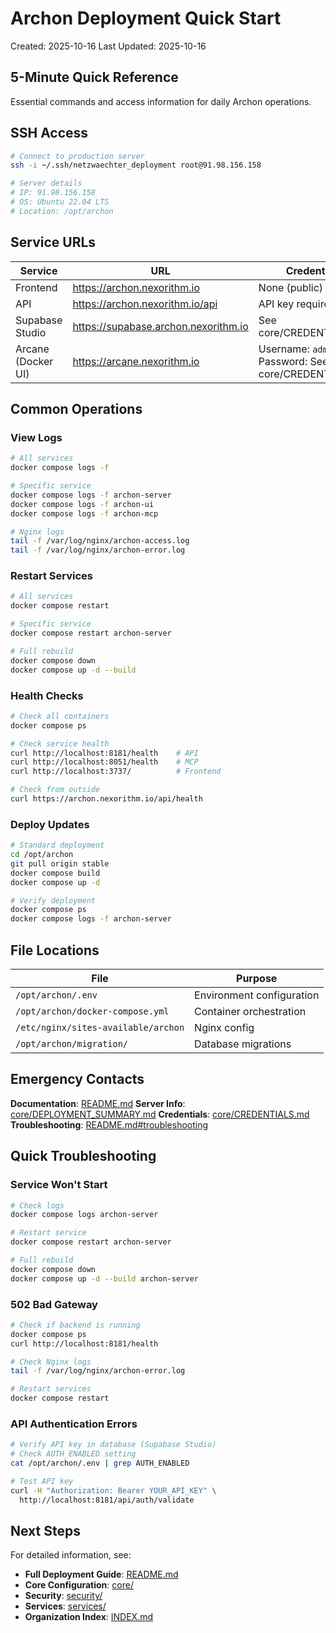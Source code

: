 # Archon Deployment Quick Start

Created: 2025-10-16
Last Updated: 2025-10-16

## 5-Minute Quick Reference

Essential commands and access information for daily Archon operations.

## SSH Access

```bash
# Connect to production server
ssh -i ~/.ssh/netzwaechter_deployment root@91.98.156.158

# Server details
# IP: 91.98.156.158
# OS: Ubuntu 22.04 LTS
# Location: /opt/archon
```

## Service URLs

| Service | URL | Credentials |
|---------|-----|-------------|
| Frontend | https://archon.nexorithm.io | None (public) |
| API | https://archon.nexorithm.io/api | API key required |
| Supabase Studio | https://supabase.archon.nexorithm.io | See core/CREDENTIALS.md |
| Arcane (Docker UI) | https://arcane.nexorithm.io | Username: `admin`, Password: See core/CREDENTIALS.md |

## Common Operations

### View Logs
```bash
# All services
docker compose logs -f

# Specific service
docker compose logs -f archon-server
docker compose logs -f archon-ui
docker compose logs -f archon-mcp

# Nginx logs
tail -f /var/log/nginx/archon-access.log
tail -f /var/log/nginx/archon-error.log
```

### Restart Services
```bash
# All services
docker compose restart

# Specific service
docker compose restart archon-server

# Full rebuild
docker compose down
docker compose up -d --build
```

### Health Checks
```bash
# Check all containers
docker compose ps

# Check service health
curl http://localhost:8181/health    # API
curl http://localhost:8051/health    # MCP
curl http://localhost:3737/          # Frontend

# Check from outside
curl https://archon.nexorithm.io/api/health
```

### Deploy Updates
```bash
# Standard deployment
cd /opt/archon
git pull origin stable
docker compose build
docker compose up -d

# Verify deployment
docker compose ps
docker compose logs -f archon-server
```

## File Locations

| File | Purpose |
|------|---------|
| `/opt/archon/.env` | Environment configuration |
| `/opt/archon/docker-compose.yml` | Container orchestration |
| `/etc/nginx/sites-available/archon` | Nginx config |
| `/opt/archon/migration/` | Database migrations |

## Emergency Contacts

**Documentation**: [README.md](./README.md)
**Server Info**: [core/DEPLOYMENT_SUMMARY.md](./core/DEPLOYMENT_SUMMARY.md)
**Credentials**: [core/CREDENTIALS.md](./core/CREDENTIALS.md)
**Troubleshooting**: [README.md#troubleshooting](./README.md#troubleshooting)

## Quick Troubleshooting

### Service Won't Start
```bash
# Check logs
docker compose logs archon-server

# Restart service
docker compose restart archon-server

# Full rebuild
docker compose down
docker compose up -d --build archon-server
```

### 502 Bad Gateway
```bash
# Check if backend is running
docker compose ps
curl http://localhost:8181/health

# Check Nginx logs
tail -f /var/log/nginx/archon-error.log

# Restart services
docker compose restart
```

### API Authentication Errors
```bash
# Verify API key in database (Supabase Studio)
# Check AUTH_ENABLED setting
cat /opt/archon/.env | grep AUTH_ENABLED

# Test API key
curl -H "Authorization: Bearer YOUR_API_KEY" \
  http://localhost:8181/api/auth/validate
```

## Next Steps

For detailed information, see:
- **Full Deployment Guide**: [README.md](./README.md)
- **Core Configuration**: [core/](./core/)
- **Security**: [security/](./security/)
- **Services**: [services/](./services/)
- **Organization Index**: [INDEX.md](./INDEX.md)
